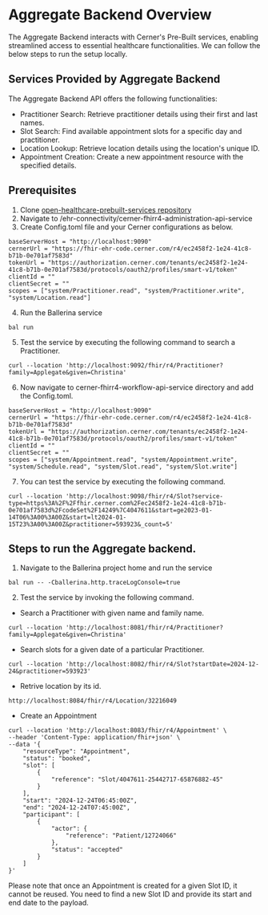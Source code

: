 # Aggregate Backend Overview
The Aggregate Backend interacts with Cerner's Pre-Built services, enabling streamlined access to essential healthcare functionalities. We can follow the below steps to run the setup locally. 

## Services Provided by Aggregate Backend
The Aggregate Backend API offers the following functionalities:

- Practitioner Search: Retrieve practitioner details using their first and last names.
- Slot Search: Find available appointment slots for a specific day and practitioner.
- Location Lookup: Retrieve location details using the location's unique ID.
- Appointment Creation: Create a new appointment resource with the specified details.

## Prerequisites 
1. Clone [open-healthcare-prebuilt-services repository](https://github.com/wso2/open-healthcare-prebuilt-services)
2. Navigate to <PREBUILT-SERVICES-HOME>/ehr-connectivity/cerner-fhirr4-administration-api-service
3. Create Config.toml file and your Cerner configurations as below. 
```
baseServerHost = "http://localhost:9090"
cernerUrl = "https://fhir-ehr-code.cerner.com/r4/ec2458f2-1e24-41c8-b71b-0e701af7583d"
tokenUrl = "https://authorization.cerner.com/tenants/ec2458f2-1e24-41c8-b71b-0e701af7583d/protocols/oauth2/profiles/smart-v1/token"
clientId = ""
clientSecret = ""
scopes = ["system/Practitioner.read", "system/Practitioner.write", "system/Location.read"]
```
4. Run the Ballerina service
```
bal run
```
5. Test the service by executing the following command to search a Practitioner. 
```
curl --location 'http://localhost:9092/fhir/r4/Practitioner?family=Applegate&given=Christina'
```

6. Now navigate to cerner-fhirr4-workflow-api-service directory and add the Config.toml. 
```
baseServerHost = "http://localhost:9090"
cernerUrl = "https://fhir-ehr-code.cerner.com/r4/ec2458f2-1e24-41c8-b71b-0e701af7583d"
tokenUrl = "https://authorization.cerner.com/tenants/ec2458f2-1e24-41c8-b71b-0e701af7583d/protocols/oauth2/profiles/smart-v1/token"
clientId = ""
clientSecret = ""
scopes = ["system/Appointment.read", "system/Appointment.write", "system/Schedule.read", "system/Slot.read", "system/Slot.write"]
```

7. You can test the service by executing the following command. 
```
curl --location 'http://localhost:9098/fhir/r4/Slot?service-type=https%3A%2F%2Ffhir.cerner.com%2Fec2458f2-1e24-41c8-b71b-0e701af7583d%2FcodeSet%2F14249%7C4047611&start=ge2023-01-14T06%3A00%3A00Z&start=lt2024-01-15T23%3A00%3A00Z&practitioner=593923&_count=5'
```

## Steps to run the Aggregate backend. 
1. Navigate to the Ballerina project home and run the service 
```
bal run -- -Cballerina.http.traceLogConsole=true 
```

2. Test the service by invoking the following command. 

- Search a Practitioner with given name and family name. 
```
curl --location 'http://localhost:8081/fhir/r4/Practitioner?family=Applegate&given=Christina'
```

- Search slots for a given date of a particular Practitioner. 
```
curl --location 'http://localhost:8082/fhir/r4/Slot?startDate=2024-12-24&practitioner=593923'
```

- Retrive location by its id. 
```
http://localhost:8084/fhir/r4/Location/32216049
```

- Create an Appointment 
```
curl --location 'http://localhost:8083/fhir/r4/Appointment' \
--header 'Content-Type: application/fhir+json' \
--data '{
    "resourceType": "Appointment",
    "status": "booked",
    "slot": [
        {
            "reference": "Slot/4047611-25442717-65876882-45"
        }
    ],
    "start": "2024-12-24T06:45:00Z",
    "end": "2024-12-24T07:45:00Z",
    "participant": [
        {
            "actor": {
                "reference": "Patient/12724066"
            },
            "status": "accepted"
        }
    ]
}'
```
Please note that once an Appointment is created for a given Slot ID, it cannot be reused. You need to find a new Slot ID and provide its start and end date to the payload. 